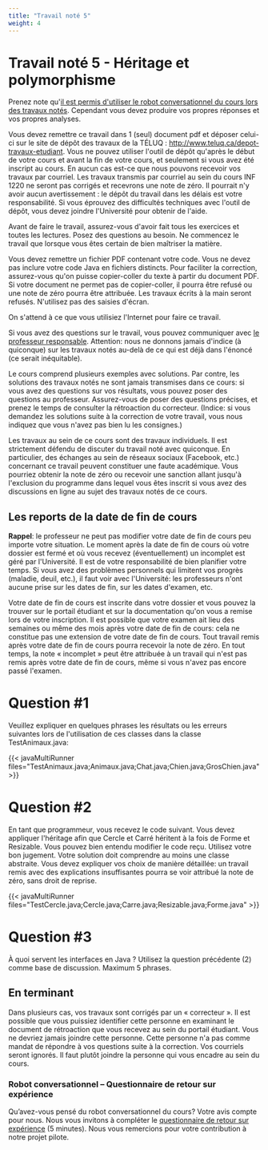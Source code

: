 ```yaml
---
title: "Travail noté 5"
weight: 4
---
```


# Travail noté 5 - Héritage et polymorphisme


<p>Prenez note qu'<a href="https://rc-inf1220.teluq.ca/">il est permis d'utiliser le robot conversationnel du cours lors des travaux notés</a>. Cependant vous devez produire vos propres réponses et vos propres analyses.</p>

<p>Vous devez remettre ce travail dans 1 (seul) document pdf  et déposer celui-ci sur le site de dépôt des travaux de la TÉLUQ : <a href="https://www.teluq.ca/depot-travaux-etudiant">http://www.teluq.ca/depot-travaux-etudiant</a>. Vous ne pouvez utiliser l'outil de dépôt qu'après le début de votre cours et avant la fin de votre cours, et seulement si vous avez été  inscript au cours. En aucun cas est-ce que nous pouvons recevoir vos travaux par courriel. Les travaux transmis par courriel au sein du cours INF 1220 ne seront pas corrigés et recevrons une note de zéro. Il pourrait n'y avoir aucun avertissement : le dépôt du travail dans les délais  est votre responsabilité. Si vous éprouvez des difficultés techniques avec l'outil de dépôt, vous devez joindre l'Université pour obtenir de l'aide. </p>

<p>Avant de faire le travail, assurez-vous d'avoir fait tous les exercices et toutes les lectures. Posez des questions au besoin. Ne commencez le travail que lorsque vous êtes certain de bien maîtriser la matière.</p>

<p>Vous  devez remettre un fichier PDF contenant votre code. Vous ne devez pas inclure votre code Java en fichiers distincts.  Pour faciliter la correction, assurez-vous qu'on puisse copier-coller du texte à partir du document PDF.  Si votre document ne permet pas de copier-coller, il pourra être refusé ou une note de zéro pourra être attribuée. Les travaux écrits à la main seront refusés. N'utilisez pas des saisies d'écran.</p>

<p>On s'attend à ce que vous utilisiez l'Internet pour faire ce travail.</p>


<p>Si vous avez des questions sur le travail, vous pouvez communiquer avec <a href="https://www.teluq.ca/siteweb/univ/dlemire.html">le professeur responsable</a>. Attention: nous ne donnons jamais d'indice (à quiconque) sur les travaux notés au-delà de ce qui est déjà dans l'énoncé (ce serait inéquitable).</p>


<p> Le cours comprend plusieurs exemples avec solutions. Par contre, les solutions des travaux notés ne sont jamais transmises dans ce cours: si vous avez des questions sur vos résultats, vous pouvez poser des questions au professeur.  Assurez-vous de poser des questions précises, et prenez le temps de consulter la rétroaction du correcteur. (Indice: si vous demandez les solutions suite à la correction de votre travail, vous nous indiquez que vous n'avez pas bien lu les consignes.)</p>



<p>Les travaux au sein de ce cours sont des travaux individuels. Il est strictement défendu de discuter du travail noté avec quiconque. En particulier, des échanges au sein de réseaux sociaux (Facebook, etc.) concernant ce travail peuvent constituer une faute académique. Vous pourriez obtenir la note de zéro ou recevoir une sanction allant jusqu'à l'exclusion du programme dans lequel vous êtes inscrit si vous avez des discussions en ligne au sujet des travaux notés de ce cours.</p>

## Les reports de la date de fin de cours


<p><strong>Rappel</strong>: le professeur ne peut pas modifier votre date de fin de cours  peu importe votre situation. Le moment après la date de fin de cours où votre dossier est fermé et où vous recevez (éventuellement) un incomplet est géré par l'Université. Il est de votre responsabilité de bien planifier votre temps.  Si vous avez des problèmes personnels qui limitent vos progrès (maladie, deuil, etc.), il faut voir avec l'Université: les professeurs n'ont aucune prise sur les dates de fin, sur les dates d'examen, etc. </p>

<p>Votre date de fin de cours est inscrite dans votre dossier et vous pouvez la trouver sur le portail étudiant et sur la documentation qu'on vous a remise lors de votre inscription. Il est possible que votre examen ait lieu des semaines ou même des mois après votre date de fin de cours: cela ne constitue pas une extension de votre date de fin de cours. Tout travail remis après votre date de fin de cours pourra recevoir la note de zéro. En tout temps, la note « incomplet » peut être attribuée à un travail qui n'est pas remis après votre date de fin de cours, même si vous n'avez pas encore passé l'examen.</p>

# Question #1

<p>Veuillez expliquer en quelques phrases les résultats ou les erreurs suivantes lors de l'utilisation de ces classes dans la classe TestAnimaux.java:</p>


{{< javaMultiRunner files="TestAnimaux.java;Animaux.java;Chat.java;Chien.java;GrosChien.java" >}}


# Question #2

<p>En tant que programmeur, vous recevez le code suivant. Vous devez appliquer l'héritage afin que Cercle et Carré héritent à la fois de Forme et Resizable. Vous pouvez bien entendu modifier le code reçu. Utilisez votre bon jugement. Votre solution doit comprendre au moins une classe abstraite. Vous devez expliquer vos choix de manière détaillée: un travail remis avec des explications insuffisantes pourra se voir attribué la note de zéro, sans droit de reprise.</p>


{{< javaMultiRunner files="TestCercle.java;Cercle.java;Carre.java;Resizable.java;Forme.java" >}}

# Question #3

<p> À quoi servent les interfaces en Java ? Utilisez la question précédente (2) comme base de discussion. Maximum 5 phrases.</p>




## En terminant
<p>Dans plusieurs cas, vos travaux sont corrigés par un « correcteur ». Il est possible que vous puissiez identifier cette personne en examinant le document de rétroaction que vous recevez au sein du portail étudiant. Vous ne devriez jamais joindre cette personne. Cette personne n'a pas comme mandat de répondre à vos questions suite à la correction. Vos courriels seront ignorés. Il faut plutôt joindre la personne qui vous encadre au sein du cours.</p>

### Robot conversationnel – Questionnaire de retour sur expérience
<p>Qu’avez-vous pensé du robot conversationnel du cours? Votre avis compte pour nous. Nous vous invitons à compléter le
    <a href="https://forms.office.com/r/hUmgu60KuN" target="_blank" rel="noopener">questionnaire de retour sur expérience</a> (5 minutes). Nous vous remercions pour votre contribution à notre projet pilote.</p>
